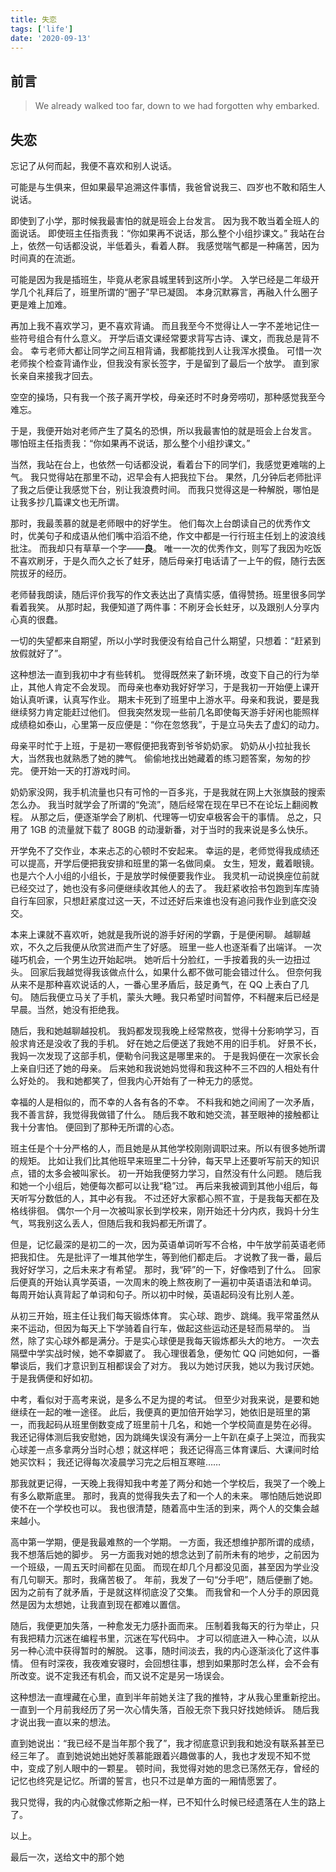 ```yaml
---
title: 失恋
tags: ['life']
date: '2020-09-13'
---
```


## 前言

> We already walked too far, down to we had forgotten why embarked.

## 失恋

忘记了从何而起，我便不喜欢和别人说话。

可能是与生俱来，但如果最早追溯这件事情，我爸曾说我三、四岁也不敢和陌生人说话。

即使到了小学，那时候我最害怕的就是班会上台发言。
因为我不敢当着全班人的面说话。
即使班主任指责我：“你如果再不说话，那么整个小组抄课文。”
我站在台上，依然一句话都没说，半低着头，看着人群。
我感觉喘气都是一种痛苦，因为时间真的在流逝。

可能是因为我是插班生，毕竟从老家县城里转到这所小学。
入学已经是二年级开学几个礼拜后了，班里所谓的“圈子”早已凝固。
本身沉默寡言，再融入什么圈子更是难上加难。

再加上我不喜欢学习，更不喜欢背诵。
而且我至今不觉得让人一字不差地记住一些符号组合有什么意义。
开学后语文课经常要求背写古诗、课文，而我总是背不会。
幸亏老师大都让同学之间互相背诵，我都能找到人让我浑水摸鱼。
可惜一次老师挨个检查背诵作业，但我没有家长签字，于是留到了最后一个放学。
直到家长亲自来接我才回去。

空空的操场，只有我一个孩子离开学校，母亲还时不时身旁唠叨，那种感觉我至今难忘。

于是，我便开始对老师产生了莫名的恐惧，所以我最害怕的就是班会上台发言。
哪怕班主任指责我：“你如果再不说话，那么整个小组抄课文。”

当然，我站在台上，也依然一句话都没说，看着台下的同学们，我感觉更难喘的上气。
我只觉得站在那里不动，迟早会有人把我拉下台。
果然，几分钟后老师批评了我之后便让我感觉下台，别让我浪费时间。
而我只觉得这是一种解脱，哪怕是让我多抄几篇课文也无所谓。

那时，我最羡慕的就是老师眼中的好学生。
他们每次上台朗读自己的优秀作文时，优美句子和成语从他们嘴中滔滔不绝，作文中都是一行行班主任划上的波浪线批注。
而我却只有草草一个字——**良**。
唯一一次的优秀作文，则写了我因为吃饭不喜欢刷牙，于是久而久之长了蛀牙，随后母亲打电话请了一上午的假，随行去医院拔牙的经历。

老师替我朗读，随后评价我写的作文表达出了真情实感，值得赞扬。班里很多同学看着我笑。
从那时起，我便知道了两件事：不刷牙会长蛀牙，以及跟别人分享内心真的很蠢。

一切的失望都来自期望，所以小学时我便没有给自己什么期望，只想着：“赶紧到放假就好了”。

这种想法一直到我初中才有些转机。
觉得既然来了新环境，改变下自己的行为举止，其他人肯定不会发现。
而母亲也奉劝我好好学习，于是我初一开始便上课开始认真听课，认真写作业。
期末卡死到了班里中上游水平。母亲和我说，要是我继续努力肯定能赶过他们。
但我突然发现一些前几名即使每天游手好闲也能照样成绩稳如泰山，心里第一反应便是：“你在忽悠我”，于是立马失去了虚幻的动力。

母亲平时忙于上班，于是初一寒假便把我寄到爷爷奶奶家。
奶奶从小拉扯我长大，当然我也就熟悉了她的脾气。
偷偷地找出她藏着的练习题答案，匆匆的抄完。
便开始一天的打游戏时间。

奶奶家没网，我手机流量也只有可怜的一百多兆，于是我就在网上大张旗鼓的搜索怎么办。
我当时就学会了所谓的“免流”，随后经常在现在早已不在论坛上翻阅教程。
从那之后，便逐渐学会了刷机、代理等一切安卓极客会干的事情。
总之，只用了 1GB 的流量就下载了 80GB 的动漫新番，对于当时的我来说是多么快乐。

开学免不了交作业，本来忐忑的心顿时不安起来。
幸运的是，老师觉得我成绩还可以提高，开学后便把我安排和班里的第一名做同桌。
女生，短发，戴着眼镜。
也是六个人小组的小组长，于是放学时候便要我作业。
我灵机一动说换座位前就已经交过了，她也没有多问便继续收其他人的去了。
我赶紧收拾书包跑到车库骑自行车回家，只想赶紧度过这一天，不过还好后来谁也没有追问我作业到底交没交。

本来上课就不喜欢听，她就是我所说的游手好闲的学霸，于是便闲聊。
越聊越欢，不久之后我便从欣赏进而产生了好感。
班里一些人也逐渐看了出端详。
一次碰巧机会，一个男生边开始起哄。
她听后十分脸红，一手按着我的头一边扭过头。
回家后我越觉得我该做点什么，如果什么都不做可能会错过什么。
但奈何我从来不是那种喜欢说话的人，一番心里矛盾后，鼓足勇气，在 QQ 上表白了几句。
随后我便立马关了手机，蒙头大睡。我只希望时间暂停，不料醒来后已经是早晨。当然，她没有拒绝我。

随后，我和她越聊越投机。
我妈都发现我晚上经常熬夜，觉得十分影响学习，百般求肯还是没收了我的手机。
好在她之后便送了我她不用的旧手机。
好景不长，我妈一次发现了这部手机，便勒令问我这是哪里来的。
于是我妈便在一次家长会上亲自归还了她的母亲。
后来她和我说她妈觉得和我这种不三不四的人相处有什么好处的。
我和她都笑了，但我内心开始有了一种无力的感觉。

幸福的人是相似的，而不幸的人各有各的不幸。
不料我和她之间闹了一次矛盾，我不善言辞，我觉得我做错了什么。
随后我不敢和她交流，甚至眼神的接触都让我十分害怕。
便回到了那种无所谓的心态。

班主任是个十分严格的人，而且她是从其他学校刚刚调职过来。所以有很多她所谓的规矩。
比如让我们比其他班早来班里二十分钟，每天早上还要听写前天的知识点，错的太多会被叫家长。
初一开始我便努力学习，自然没有什么问题。
随后我和她一个小组后，她便每次都可以让我“稳”过。
再后来我被调到其他小组后，每天听写分数低的人，其中必有我。
不过还好大家都心照不宣，于是我每天都在及格线徘徊。
偶尔一个月一次被叫家长到学校来，刚开始还十分内疚，我妈十分生气，骂我别这么丢人，但随后我和我妈都无所谓了。

但是，记忆最深的是初二的一次，因为英语单词听写不合格，中午放学前英语老师把我扣住。
先是批评了一堆其他学生，等到他们都走后。
才说教了我一番，最后我好好学习，之后未来才有希望。
那时，我“砰”的一下，好像唔到了什么。
回家后便真的开始认真学英语，一次周末的晚上熬夜刷了一遍初中英语语法和单词。
每周开始认真背起了单词和句子。所以初中时候，英语起码没有比别人差。

从初三开始，班主任让我们每天锻炼体育。
实心球、跑步、跳绳。我平常虽然从来不运动，但因为每天上下学骑着自行车，做起这些运动还是轻而易举的。
当然，除了实心球外都是满分。于是实心球便是我每天锻炼都头大的地方。
一次去隔壁中学实战时候，她不幸脚崴了。
我心理很着急，便匆忙 QQ 问她如何，一番攀谈后，我们才意识到互相都误会了对方。
我以为她讨厌我，她以为我讨厌她。于是我俩便和好如初。

中考，看似对于高考来说，是多么不足为提的考试。
但至少对我来说，是要和她继续在一起的唯一途径。
此后，我便真的更加倍开始学习，她依旧是班里的第一，而我起码从班里倒数变成了班里前十几名，和她一个学校简直是势在必得。
我还记得体测后我安慰她，因为跳绳失误没有满分一上午趴在桌子上哭泣，而我实心球差一点多拿两分当时心想；就这样吧；
我还记得高三体育课后、大课间时给她买饮料；
我还记得每次凌晨学习完之后相互寒暄……

那我就更记得，一天晚上我得知我中考差了两分和她一个学校后，我哭了一个晚上有多么歇斯底里。
那时，我真的觉得我失去了和一个人的未来。
哪怕随后她说即使不在一个学校也可以。
我也很清楚，随着高中生活的到来，两个人的交集会越来越小。

高中第一学期，便是我最难熬的一个学期。
一方面，我还想维护那所谓的成绩，我不想落后她的脚步。
另一方面我对她的想念达到了前所未有的地步，之前因为一个班级，一周五天时间都在见面。
而现在却几个月都没见面，甚至因为学业没有几句聊天。那时，我痛苦极了。
年前，我发了一句“分手吧”，随后便删了她。因为之前有了就矛盾，于是就这样彻底没了交集。
而我曾和一个人分手的原因竟然是因为太想她，让我直到现在都难以置信。

随后，我便更加失落，一种愈发无力感扑面而来。
压制着我每天的行为举止，只有我把精力沉迷在编程书里，沉迷在写代码中。
才可以彻底进入一种心流，以从另一种心流中获得暂时的解脱。
这事，随时间淡去，我的内心逐渐淡化了这件事情。
但有时深夜，我夜难安寝时，会回想往事，想到如果那时怎么样，会不会有所改变。说不定我还有机会，而又说不定是另一场误会。

这种想法一直埋藏在心里，直到半年前她关注了我的推特，才从我心里重新挖出。
一直到一个月前我经历了另一次心情失落，百般无奈下我只好找她倾诉。
随后我才说出我一直以来的想法。

直到她说出：“我已经不是当年那个我了”，我才彻底意识到我和她没有联系甚至已经三年了。
直到她说她出她好羡慕能跟着兴趣做事的人，我也才发现不知不觉中，变成了别人眼中的一颗星。
顿时间，我觉得对她的思念已荡然无存，曾经的记忆也终究是记忆。所谓的誓言，也只不过是单方面的一厢情愿罢了。

我只觉得，我的内心就像忒修斯之船一样，已不知什么时候已经遗落在人生的路上了。

以上。

最后一次，送给文中的那个她
